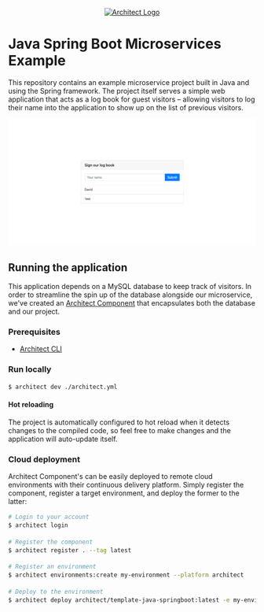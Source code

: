 <p align="center">
  <a href="//architect.io" target="blank"><img src="https://docs.architect.io/img/logo.svg" width="480" alt="Architect Logo" /></a>
</p>

# Java Spring Boot Microservices Example

This repository contains an example microservice project built in Java and using
the Spring framework. The project itself serves a simple web application that acts
as a log book for guest visitors – allowing visitors to log their name into the
application to show up on the list of previous visitors.

![Screenshot](./screenshot.png)

## Running the application

This application depends on a MySQL database to keep track of visitors. In order to
streamline the spin up of the database alongside our microservice, we've created an
[Architect Component](https://www.architect.io/docs/getting-started/core-concepts#components)
that encapsulates both the database and our project. 

### Prerequisites 

* [Architect CLI](https://github.com/architect-team/architect-cli)

### Run locally

```sh
$ architect dev ./architect.yml
```

#### Hot reloading

The project is automatically configured to hot reload when it detects changes to the compiled
code, so feel free to make changes and the application will auto-update itself.

### Cloud deployment

Architect Component's can be easily deployed to remote cloud environments with their continuous delivery platform.
Simply register the component, register a target environment, and deploy the former to the latter:

```sh
# Login to your account
$ architect login

# Register the component
$ architect register . --tag latest

# Register an environment
$ architect environments:create my-environment --platform architect

# Deploy to the environment
$ architect deploy architect/template-java-springboot:latest -e my-environment
```
